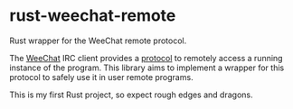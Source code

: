 # rust-weechat-remote
Rust wrapper for the WeeChat remote protocol.


The [WeeChat](https://weechat.org/) IRC client provides a [protocol](https://weechat.org/files/doc/stable/weechat_relay_protocol.en.html) to remotely access a running instance of the program. This library aims to implement a wrapper for this protocol to safely use it in user remote programs.

This is my first Rust project, so expect rough edges and dragons.
